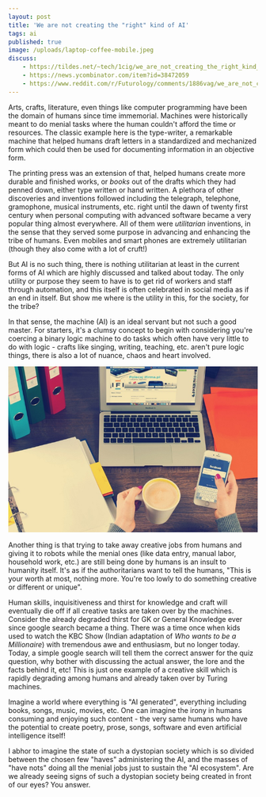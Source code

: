 ```yaml
---
layout: post
title: 'We are not creating the "right" kind of AI'
tags: ai
published: true
image: /uploads/laptop-coffee-mobile.jpeg
discuss:
    - https://tildes.net/~tech/1cig/we_are_not_creating_the_right_kind_of_ai
    - https://news.ycombinator.com/item?id=38472059
    - https://www.reddit.com/r/Futurology/comments/1886vag/we_are_not_creating_the_right_kind_of_ai/
---
```


Arts, crafts, literature, even things like computer programming have been the domain of humans since time immemorial. Machines were historically meant to do menial tasks where the human couldn't afford the time or resources. The classic example here is the type-writer, a remarkable machine that helped humans draft letters in a standardized and mechanized form which could then be used for documenting information in an objective form.

The printing press was an extension of that, helped humans create more durable and finished works, or *books* out of the drafts which they had penned down, either type written or hand written. A plethora of other discoveries and inventions followed including the telegraph, telephone, gramophone, musical instruments, etc. right until the dawn of twenty first century when personal computing with advanced software became a very popular thing almost everywhere. All of them were *utilitarian* inventions, in the sense that they served some purpose in advancing and enhancing the tribe of humans. Even mobiles and smart phones are extremely utilitarian (though they also come with a lot of cruft!)

But AI is no such thing, there is nothing utilitarian at least in the current forms of AI which are highly discussed and talked about today. The only utility or purpose they seem to have is to get rid of workers and staff through automation, and this itself is often celebrated in social media as if an end in itself. But show me where is the utility in this, for the society, for the tribe?

In that sense, the machine (AI) is an ideal servant but not such a good master. For starters, it's a clumsy concept to begin with considering you're coercing a binary logic machine to do tasks which often have very little to do with logic - crafts like singing, writing, teaching, etc. aren't pure logic things, there is also a lot of nuance, chaos and heart involved.

![laptop-coffee-mobile](/uploads/laptop-coffee-mobile.jpeg)

Another thing is that trying to take away creative jobs from humans and giving it to robots while the menial ones (like data entry, manual labor, household work, etc.) are still being done by humans is an insult to humanity itself. It's as if the authoritarians want to tell the humans, "This is your worth at most, nothing more. You're too lowly to do something creative or different or unique".

Human skills, inquisitiveness and thirst for knowledge and craft will eventually die off if all creative tasks are taken over by the machines. Consider the already degraded thirst for GK or General Knowledge ever since google search became a thing. There was a time once when kids used to watch the KBC Show (Indian adaptation of *Who wants to be a Millionaire*) with tremendous awe and enthusiasm, but no longer today. Today, a simple google search will tell them the correct answer for the quiz question, why bother with discussing the actual answer, the lore and the facts behind it, etc! This is just one example of a creative skill which is rapidly degrading among humans and already taken over by Turing machines.

Imagine a world where everything is "AI generated", everything including books, songs, music, movies, etc. One can imagine the irony in humans consuming and enjoying such content - the very same humans who have the potential to create poetry, prose, songs, software and even artificial intelligence itself!

I abhor to imagine the state of such a dystopian society which is so divided between the chosen few "haves" administering the AI, and the masses of "have nots" doing all the menial jobs just to sustain the "AI ecosystem". Are we already seeing signs of such a dystopian society being created in front of our eyes? You answer.

